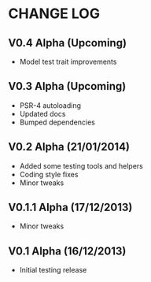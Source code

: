 CHANGE LOG
==========


## V0.4 Alpha (Upcoming)

* Model test trait improvements


## V0.3 Alpha (Upcoming)

* PSR-4 autoloading
* Updated docs
* Bumped dependencies


## V0.2 Alpha (21/01/2014)

* Added some testing tools and helpers
* Coding style fixes
* Minor tweaks


## V0.1.1 Alpha (17/12/2013)

* Minor tweaks


## V0.1 Alpha (16/12/2013)

* Initial testing release

